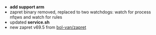 - **add support arm**
- zapret binary removed, replaced to two watchdogs: watch for process nfqws and watch for rules
- updated **service.sh**
- new zapret v69.5 from [bol-van/zapret](https://github.com/bol-van/zapret/releases/tag/v69.5)
